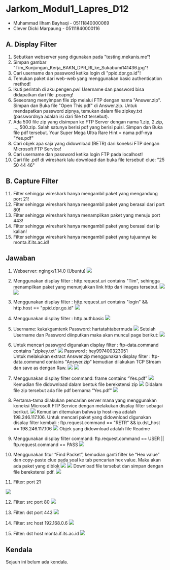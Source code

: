 # Jarkom_Modul1_Lapres_D12
- Muhammad Ilham Bayhaqi - 05111840000069
- Clever Dicki Marpaung - 05111840000116

## A. Display Filter
1. Sebutkan webserver yang digunakan pada "testing.mekanis.me"!
2. Simpan gambar "Tim_Kunjungan_Kerja_BAKN_DPR_RI_ke_Sukabumi141436.jpg"!
3. Cari username dan password ketika login di "ppid.dpr.go.id"!
4. Temukan paket dari web-web yang menggunakan basic authentication method!
5. Ikuti perintah di aku.pengen.pw! Username dan password bisa didapatkan dari file .pcapng!
6. Seseorang menyimpan file zip melalui FTP dengan nama "Answer.zip". Simpan dan Buka file "Open This.pdf" di Answer.zip. Untuk mendapatkan password zipnya, temukan dalam file zipkey.txt (passwordnya adalah isi dari file txt tersebut).
7. Ada 500 file zip yang disimpan ke FTP Server dengan nama 1.zip, 2.zip, ..., 500.zip. Salah satunya berisi pdf yang berisi puisi. Simpan dan Buka file pdf tersebut.
Your Super Mega Ultra Rare Hint = nama pdf-nya "Yes.pdf"
8. Cari objek apa saja yang didownload (RETR) dari koneksi FTP dengan Microsoft FTP Service!
9. Cari username dan password ketika login FTP pada localhost!
10. Cari file .pdf di wireshark lalu download dan buka file tersebut!
clue: "25 50 44 46" 

## B. Capture Filter
11. Filter sehingga wireshark hanya mengambil paket yang mengandung port 21!
12. Filter sehingga wireshark hanya mengambil paket yang berasal dari port 80!
13. Filter sehingga wireshark hanya menampilkan paket yang menuju port 443!
14. Filter sehingga wireshark hanya mengambil paket yang berasal dari ip kalian!
15. Filter sehingga wireshark hanya mengambil paket yang tujuannya ke monta.if.its.ac.id!


## Jawaban
1. Webserver: ngingx/1.14.0 (Ubuntu)
   <img src="images/soal1.png">

2. Menggunakan display filter : http.request.uri contains "Tim", sehingga menampilkan paket yang menunjukkan link http dari images tersebut.
   <img src="images/soal2.png">
   <img src="images/soal2a.png">
   
3. Menggunakan display filter : http.request.uri contains "login" && http.host == "ppid.dpr.go.id"
   <img src="images/soal3.png">

4. Menggunakan display filter : http.authbasic
   <img src="images/soal4.png">

5. Username: kakakgamtenk
   Password: hartatahtabermuda
   <img src="images/soal5.png">
   Setelah Username dan Password diinputkan maka akan muncul page berikut:
   <img src="images/soal5a.png">

6. Untuk mencari password digunakan display filter : ftp-data.command contains "zipkey.txt"
   <img src="images/soal6a.png">
   Password : hey997400323051   
   Untuk melakukan extract Answer.zip menggunakan display filter : ftp-data.command contains "Answer.zip" kemudian dilakukan TCP Stream dan save as dengan Raw.
   <img src="images/soal6b.png">
   <img src="images/soal6.png">

7. Menggunakan display filter command: frame contains “Yes.pdf”
   <img src="images/soal7.png">
   Kemudian file didownload dalam bentuk file berekstensi zip
   <img src="images/soal7a.png">
   Didalam file zip tersebut ada file pdf bernama “Yes.pdf”
   <img src="images/soal7b.png">

8. Pertama-tama dilakukan pencarian server mana yang menggunakan koneksi Microsoft FTP Service dengan melakukan display filter sebagai berikut.
   <img src="images/soal8.png">
   Kemudian ditemukan bahwa ip host-nya adalah 198.246.117.106. Untuk mencari paket yang didownload digunakan display filter kembali : ftp.request.command == "RETR" && ip.dst_host == 198.246.117.106
   <img src="images/soal8a.png">
   Objek yang didownload adalah file Readme

9. Menggunakan display filter command: ftp.request.command == USER || ftp.request.command == PASS
   <img src="images/soal9.png">  
   
10. Menggunakan fitur “Find Packet”, kemudian ganti filter ke “Hex value” dan copy-paste clue pada soal ke tab pencarian hex value. Maka akan ada paket yang diblok
    <img src="images/soal10.png">
    <img src="images/soal10a.png">
    Download file tersebut dan simpan dengan file berekstensi pdf.
    <img src="images/soal10b.png">

11. Filter: port 21
   <img src="images/soal11.png">

12. Filter: src port 80
    <img src="images/soal12.png">
    
13. Filter: dst port 443
    <img src="images/soal13.png">
    
14. Filter: src host 192.168.0.6
    <img src="images/soal14.png">
    
15. Filter: dst host monta.if.its.ac.id
    <img src="images/soal15.png">
    
## Kendala
Sejauh ini belum ada kendala.
